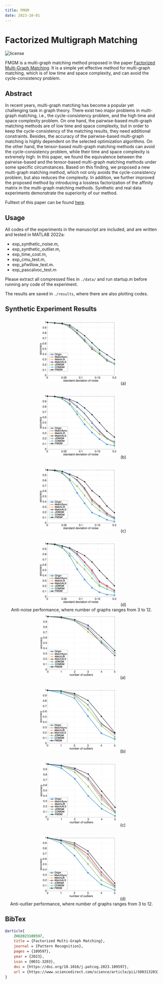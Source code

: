 ```yaml
---
title: FMGM
date: 2023-10-01
---
```


# Factorized Multigraph Matching

![license](https://img.shields.io/github/license/shinyypig/fmgm)

FMGM is a multi-graph matching method proposed in the paper [Factorized Multi-Graph Matching](https://www.sciencedirect.com/science/article/pii/S0031320323002984). It is a simple yet effective method for multi-graph matching, which is of low time and space complexity, and can avoid the cycle-consistency problem.

## Abstract

In recent years, multi-graph matching has become a popular yet challenging task in graph theory. There exist two major problems in multi-graph matching, i.e., the cycle-consistency problem, and the high time and space complexity problem. On one hand, the pairwise-based multi-graph matching methods are of low time and space complexity, but in order to keep the cycle-consistency of the matching results, they need additional constraints. Besides, the accuracy of the pairwise-based multi-graph matching is highly dependent on the selected optimization algorithms. On the other hand, the tensor-based multi-graph matching methods can avoid the cycle-consistency problem, while their time and space complexity is extremely high. In this paper, we found the equivalence between the pairwise-based and the tensor-based multi-graph matching methods under some specific circumstances. Based on this finding, we proposed a new multi-graph matching method, which not only avoids the cycle-consistency problem, but also reduces the complexity. In addition, we further improved the proposed method by introducing a lossless factorization of the affinity matrix in the multi-graph matching methods. Synthetic and real data experiments demonstrate the superiority of our method.

Fulltext of this paper can be found [here](FMGM.pdf).

## Usage

All codes of the experiments in the manuscript are included, and are written and tested in MATLAB 2022a:

-   exp_synthetic_noise.m,
-   exp_synthetic_outlier.m,
-   exp_time_cost.m,
-   exp_cmu_test.m,
-   exp_pfwillow_test.m.
-   exp_pascalvoc_test.m

Please extract all compressed files in `./data/` and run startup.m before running any code of the experiment.

The results are saved in `./results`, where there are also plotting codes.

## Synthetic Experiment Results

<div align="center">
  <div style="display: flex; justify-content: center; align-items: flex-start; gap: 20px; flex-wrap: wrap;">
    <div style="text-align: center;">
      <img src="./assets/acc_3_noise.png" style="height: 200px; padding:10px;">
      (a) 
    </div>
    <div style="text-align: center;">
      <img src="./assets/acc_6_noise.png" style="height: 200px; padding:10px;">
      (b) 
    </div>
    <div style="text-align: center;">
      <img src="./assets/acc_9_noise.png" style="height: 200px; padding:10px;">
      (c) 
    </div>
    <div style="text-align: center;">
      <img src="./assets/acc_12_noise.png" style="height: 200px; padding:10px;">
      (d) 
    </div>
  </div>
   Anti-noise performance, where number of graphs ranges from 3 to 12.
</div>

<div align="center">
  <div style="display: flex; justify-content: center; align-items: flex-start; gap: 20px; flex-wrap: wrap;">
    <div style="text-align: center;">
      <img src="./assets/acc_3_outlier.png" style="height: 200px; padding:10px;">
      (a) 
    </div>
    <div style="text-align: center;">
      <img src="./assets/acc_6_outlier.png" style="height: 200px; padding:10px;">
      (b) 
    </div>
    <div style="text-align: center;">
      <img src="./assets/acc_9_outlier.png" style="height: 200px; padding:10px;">
      (c) 
    </div>
    <div style="text-align: center;">
      <img src="./assets/acc_12_outlier.png" style="height: 200px; padding:10px;">
      (d) 
    </div>
  </div>
   Anti-outlier performance, where number of graphs ranges from 3 to 12.
</div>

## BibTex

```bibtex
@article{
    ZHU2023109597,
    title = {Factorized Multi-Graph Matching},
    journal = {Pattern Recognition},
    pages = {109597},
    year = {2023},
    issn = {0031-3203},
    doi = {https://doi.org/10.1016/j.patcog.2023.109597},
    url = {https://www.sciencedirect.com/science/article/pii/S0031320323002984}
}
```
